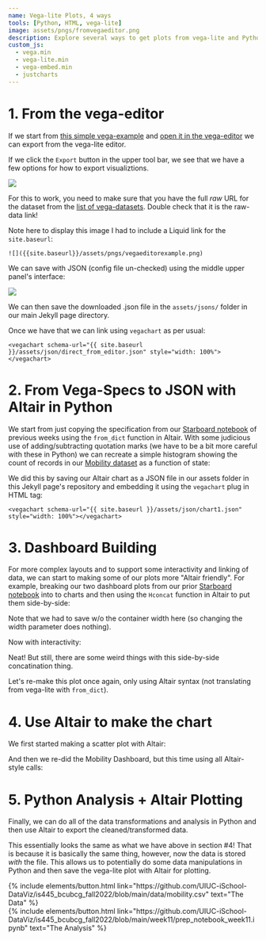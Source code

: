 ```yaml
---
name: Vega-lite Plots, 4 ways
tools: [Python, HTML, vega-lite]
image: assets/pngs/fromvegaeditor.png
description: Explore several ways to get plots from vega-lite and Python into your Jekyll Projects
custom_js:
  - vega.min
  - vega-lite.min
  - vega-embed.min
  - justcharts
---
```



# 1. From the vega-editor

If we start from [this simple vega-example](https://vega.github.io/vega-lite/examples/stacked_bar_h.html) and [open it in the vega-editor](https://vega.github.io/editor/#/examples/vega-lite/stacked_bar_h) we can export from the vega-lite editor.

If we click the `Export` button in the upper tool bar, we see that we have a few options for how to export visualiztions.

![]({{site.baseurl}}/assets/pngs/vegaeditorexample.png)

For this to work, you need to make sure that you have the full *raw* URL for the dataset from the [list of vega-datasets](https://github.com/vega/vega-datasets/tree/master/data).  Double check that it is the raw-data link!


Note here to display this image I had to include a Liquid link for the `site.baseurl`:

```
![]({{site.baseurl}}/assets/pngs/vegaeditorexample.png)
```

We can save with JSON (config file un-checked) using the middle upper panel's interface:

![]({{site.baseurl}}/assets/pngs/fullvegaeditorsavejson.png)


We can then save the downloaded .json file in the `assets/jsons/` folder in our main Jekyll page directory.

Once we have that we can link using `vegachart` as per usual:

```
<vegachart schema-url="{{ site.baseurl }}/assets/json/direct_from_editor.json" style="width: 100%"></vegachart>
```

<vegachart schema-url="{{ site.baseurl }}/assets/json/direct_from_editor.json" style="width: 100%"></vegachart>


# 2. From Vega-Specs to JSON with Altair in Python

We start from just copying the specification from our [Starboard notebook](https://starboard.gg/jnaiman/inClass_week10_spring2023-nJGY2kn) of previous weeks using the `from_dict` function in Altair.  With some judicious use of adding/subtracting quotation marks (we have to be a bit more careful with these in Python) we can recreate a simple histogram showing the count of records in our [Mobility dataset](https://raw.githubusercontent.com/UIUC-iSchool-DataViz/is445_data/main/mobility.csv) as a function of state:

<vegachart schema-url="{{ site.baseurl }}/assets/json/chart1.json" style="width: 100%"></vegachart>

We did this by saving our Altair chart as a JSON file in our assets folder in this Jekyll page's repository and embedding it using the `vegachart` plug in HTML tag:
```
<vegachart schema-url="{{ site.baseurl }}/assets/json/chart1.json" style="width: 100%"></vegachart>
```



# 3. Dashboard Building

For more complex layouts and to support some interactivity and linking of data, we can start to making some of our plots more "Altair friendly".  For example, breaking our two dashboard plots from our prior [Starboard notebook](https://starboard.gg/nb/n9nb6N8) into to charts and then using the `Hconcat` function in Altair to put them side-by-side:

<vegachart schema-url="{{ site.baseurl }}/assets/json/static_mobility.json" style="width: 100%"></vegachart>

Note that we had to save w/o the container width here (so changing the width parameter does nothing).  

<!-- If I want to have some control over the size, I can put this `vegachart` tag within an HTML `div` tag:

<div width="100px">
<vegachart schema-url="{{ site.baseurl }}/assets/json/static_mobility.json" style="width:600px"></vegachart>
</div>
-->


Now with interactivity:
<vegachart schema-url="{{ site.baseurl }}/assets/json/dashboard_mobility.json" style="width: 100%"></vegachart>

Neat!  But still, there are some weird things with this side-by-side concatination thing.

Let's re-make this plot once again, only using Altair syntax (not translating from vega-lite with `from_dict`).


# 4. Use Altair to make the chart

We first started making a scatter plot with Altair:
<vegachart schema-url="{{ site.baseurl }}/assets/json/population_scatter.json" style="width:600px"></vegachart>

And then we re-did the Mobility Dashboard, but this time using all Altair-style calls:
<vegachart schema-url="{{ site.baseurl }}/assets/json/altair_mobility_dashboard.json" style="width: 100%"></vegachart>

# 5. Python Analysis + Altair Plotting

Finally, we can do all of the data transformations and analysis in Python and then use Altair to export the cleaned/transformed data.

<vegachart schema-url="{{ site.baseurl }}/assets/json/altair_mobility_data_dashboard.json" style="width: 100%"></vegachart>

This essentially looks the same as what we have above in section #4!  That is because it is basically the same thing, however, now the data is stored *with* the file.  This allows us to potentially do some data manipulations in Python and then save the vega-lite plot with Altair for plotting.



<div class="left">
{% include elements/button.html link="https://github.com/UIUC-iSchool-DataViz/is445_bcubcg_fall2022/blob/main/data/mobility.csv" text="The Data" %}
</div>

<div class="right">
{% include elements/button.html link="https://github.com/UIUC-iSchool-DataViz/is445_bcubcg_fall2022/blob/main/week11/prep_notebook_week11.ipynb" text="The Analysis" %}
</div>

